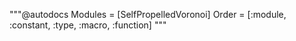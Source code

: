 """@autodocs
Modules = [SelfPropelledVoronoi]
Order   = [:module, :constant, :type, :macro, :function]
"""